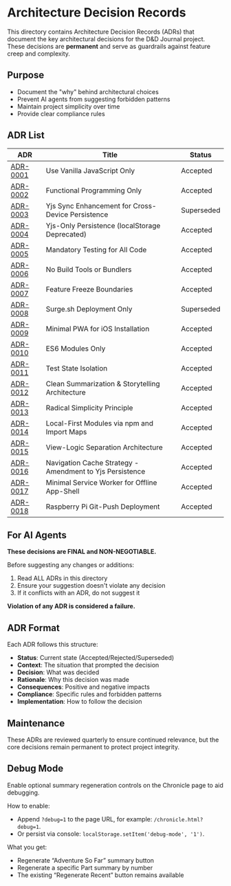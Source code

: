 # Architecture Decision Records

This directory contains Architecture Decision Records (ADRs) that document the key architectural decisions for the D&D Journal project. These decisions are **permanent** and serve as guardrails against feature creep and complexity.

## Purpose
- Document the "why" behind architectural choices
- Prevent AI agents from suggesting forbidden patterns
- Maintain project simplicity over time
- Provide clear compliance rules

## ADR List

| ADR | Title | Status |
|-----|-------|--------|
| [ADR-0001](0001-use-vanilla-javascript-only.md) | Use Vanilla JavaScript Only | Accepted |
| [ADR-0002](0002-functional-programming-only.md) | Functional Programming Only | Accepted |
| [ADR-0003](0003-yjs-sync-enhancement.md) | Yjs Sync Enhancement for Cross-Device Persistence | Superseded |
| [ADR-0004](0004-yjs-only-persistence.md) | Yjs-Only Persistence (localStorage Deprecated) | Accepted |
| [ADR-0005](0005-mandatory-testing.md) | Mandatory Testing for All Code | Accepted |
| [ADR-0006](0006-no-build-tools.md) | No Build Tools or Bundlers | Accepted |
| [ADR-0007](0007-feature-freeze-boundaries.md) | Feature Freeze Boundaries | Accepted |
| [ADR-0008](0008-surge-deployment-only.md) | Surge.sh Deployment Only | Superseded |
| [ADR-0009](0009-minimal-pwa-for-ios-installation.md) | Minimal PWA for iOS Installation | Accepted |
| [ADR-0010](0010-es6-modules-only.md) | ES6 Modules Only | Accepted |
| [ADR-0011](0011-test-state-isolation.md) | Test State Isolation | Accepted |
| [ADR-0012](0012-radically-simple-summarization.md) | Clean Summarization & Storytelling Architecture | Accepted |
| [ADR-0013](0013-radical-simplicity-principle.md) | Radical Simplicity Principle | Accepted |
| [ADR-0014](0014-local-first-modules-via-npm-and-import-maps.md) | Local-First Modules via npm and Import Maps | Accepted |
| [ADR-0015](0015-view-logic-separation.md) | View-Logic Separation Architecture | Accepted |
| [ADR-0016](0016-navigation-cache-strategy.md) | Navigation Cache Strategy - Amendment to Yjs Persistence | Accepted |
| [ADR-0017](0017-minimal-service-worker-offline-app-shell.md) | Minimal Service Worker for Offline App-Shell | Accepted |
| [ADR-0018](0018-pi-git-push-deployment.md) | Raspberry Pi Git-Push Deployment | Accepted |

## For AI Agents

**These decisions are FINAL and NON-NEGOTIABLE.**

Before suggesting any changes or additions:
1. Read ALL ADRs in this directory
2. Ensure your suggestion doesn't violate any decision
3. If it conflicts with an ADR, do not suggest it

**Violation of any ADR is considered a failure.**

## ADR Format
Each ADR follows this structure:
- **Status**: Current state (Accepted/Rejected/Superseded)
- **Context**: The situation that prompted the decision
- **Decision**: What was decided
- **Rationale**: Why this decision was made
- **Consequences**: Positive and negative impacts
- **Compliance**: Specific rules and forbidden patterns
- **Implementation**: How to follow the decision

## Maintenance
These ADRs are reviewed quarterly to ensure continued relevance, but the core decisions remain permanent to protect project integrity.

## Debug Mode

Enable optional summary regeneration controls on the Chronicle page to aid debugging.

How to enable:

- Append `?debug=1` to the page URL, for example: `/chronicle.html?debug=1`.
- Or persist via console: `localStorage.setItem('debug-mode', '1')`.

What you get:

- Regenerate “Adventure So Far” summary button
- Regenerate a specific Part summary by number
- The existing “Regenerate Recent” button remains available
